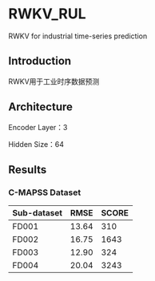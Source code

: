 # RWKV_RUL
RWKV for industrial time-series prediction

## Introduction
RWKV用于工业时序数据预测

## Architecture

Encoder Layer：3

Hidden Size：64

## Results

### C-MAPSS Dataset

| Sub-dataset | RMSE | SCORE |
|-------|-------|-------|
| FD001 | 13.64  | 310  |
| FD002 | 16.75  | 1643 |
| FD003 | 12.90  | 324  |
| FD004 | 20.04  | 3243 |
